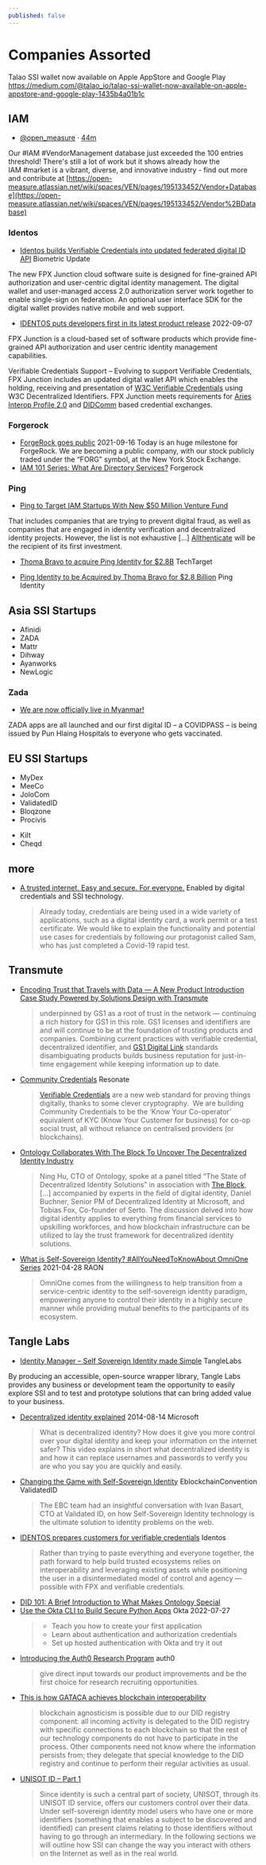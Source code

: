```yaml
---
published: false
---
```


# Companies  Assorted
Talao SSI wallet now available on Apple AppStore and Google Play		https://medium.com/@talao_io/talao-ssi-wallet-now-available-on-apple-appstore-and-google-play-1435b4a01b1c								
## IAM


* [@open_measure](https://twitter.com/open_measure) · [44m](https://twitter.com/open_measure/status/1398540528090759170)

Our #IAM #VendorManagement database just exceeded the 100 entries threshold! There's still a lot of work but it shows already how the IAM #market is a vibrant, diverse, and innovative industry - find out more and contribute at [https://open-measure.atlassian.net/wiki/spaces/VEN/pages/195133452/Vendor+Database](https://open-measure.atlassian.net/wiki/spaces/VEN/pages/195133452/Vendor%2BDatabase)


### Identos

* [Identos builds Verifiable Credentials into updated federated digital ID API](https://www.biometricupdate.com/202209/identos-builds-verifiable-credentials-into-updated-federated-digital-id-api) Biometric Update

The new FPX Junction cloud software suite is designed for fine-grained API authorization and user-centric digital identity management. The digital wallet and user-managed access 2.0 authorization server work together to enable single-sign on federation. An optional user interface SDK for the digital wallet provides native mobile and web support.
* [IDENTOS puts developers first in its latest product release](https://www.identos.com/2022/09/07/identos-puts-developers-first-in-its-latest-product-release/) 2022-09-07

FPX Junction is a cloud-based set of software products which provide fine-grained API authorization and user centric identity management capabilities.

Verifiable Credentials Support – Evolving to support Verifiable Credentials, FPX Junction includes an updated digital wallet API which enables the holding, receiving and presentation of [W3C Verifiable Credentials](https://www.w3.org/TR/vc-data-model/) using W3C Decentralized Identifiers. FPX Junction meets requirements for [Aries Interop Profile 2.0](https://aries-interop.info/aries-interop-intro.html) and [DIDComm](https://identity.foundation/didcomm-messaging/spec/) based credential exchanges.

### Forgerock

* [ForgeRock goes public](https://ludopoitou.com/2021/09/16/we-did-it/) 2021-09-16
Today is an huge milestone for ForgeRock. We are becoming a public company, with our stock publicly traded under the “FORG” symbol, at the New York Stock Exchange.
* [IAM 101 Series: What Are Directory Services?](https://www.forgerock.com/blog/iam-101-series-what-are-directory-services) Forgerock

### Ping

* [Ping to Target IAM Startups With New $50 Million Venture Fund](https://findbiometrics.com/ping-target-iam-startups-with-new-50-million-venture-fund-062205/)

That includes companies that are trying to prevent digital fraud, as well as companies that are engaged in identity verification and decentralized identity projects. However, the list is not exhaustive [...] [Allthenticate](https://www.allthenticate.com/) will be the recipient of its first investment.

* [Thoma Bravo to acquire Ping Identity for $2.8B](https://www.techtarget.com/searchsecurity/news/252523468/Thoma-Bravo-to-acquire-Ping-Identity-for-28B) TechTarget

* [Ping Identity to be Acquired by Thoma Bravo for $2.8 Billion](https://www.pingidentity.com/en/company/ping-newsroom/press-releases/2022/ping-identity-to-be-acquired-by-thoma-bravo-for-2-billion.html) Ping Identity

## Asia SSI Startups

- Afinidi
- ZADA
- Mattr
- Dihway
- Ayanworks
- NewLogic

### Zada

* [We are now officially live in Myanmar!](https://zada.io/we-are-now-officially-live-in-myanmar/)

ZADA apps are all launched and our first digital ID – a COVIDPASS – is being issued by Pun Hlaing Hospitals to everyone who gets vaccinated.
## EU SSI Startups

- MyDex
- MeeCo
- JoloCom
- ValidatedID
- Bloqzone
- Procivis
+ Kilt
+ Cheqd

## more
* [A trusted internet. Easy and secure. For everyone.](https://esatus.com/solutions/self-self-sovereign-identity/?lang=en) Enabled by digital credentials and SSI technology.
  > Already today, credentials are being used in a wide variety of applications, such as a digital identity card, a work permit or a test certificate. We would like to explain the functionality and potential use cases for credentials by following our protagonist called Sam, who has just completed a Covid-19 rapid test.


## Transmute
* [Encoding Trust that Travels with Data — A New Product Introduction Case Study Powered by Solutions Design with Transmute](https://medium.com/transmute-techtalk/encoding-trust-that-travels-with-data-a-new-product-introduction-case-study-powered-by-solutions-a4be7e80bfdf)
  > underpinned by GS1 as a root of trust in the network — continuing a rich history for GS1 in this role. GS1 licenses and identifiers are and will continue to be at the foundation of trusting products and companies. Combining current practices with verifiable credential, decentralized identifier, and [GS1 Digital Link](https://www.gs1us.org/industries/emerging-topics/gs1-digital-link) standards disambiguating products builds business reputation for just-in-time engagement while keeping information up to date.

* [Community Credentials](https://credentials.resonate.is) Resonate
  > [Verifiable Credentials](https://www.w3.org/TR/vc-use-cases/) are a new web standard for proving things digitally, thanks to some clever cryptography.  We are building Community Credentials to be the ‘Know Your Co-operator’ equivalent of KYC (Know Your Customer for business) for co-op social trust, all without reliance on centralised providers (or blockchains).
* [Ontology Collaborates With The Block To Uncover The Decentralized Identity Industry](https://medium.com/ontologynetwork/ontology-collaborates-with-the-block-to-uncover-the-decentralized-identity-industry-1c2c51d02df0)
  > Ning Hu, CTO of Ontology, spoke at a panel titled “The State of Decentralized Identity Solutions” in association with [The Block](https://www.theblockcrypto.com/), [...] accompanied by experts in the field of digital identity, Daniel Buchner, Senior PM of Decentralized Identity at Microsoft, and Tobias Fox, Co-founder of Serto. The discussion delved into how digital identity applies to everything from financial services to upskilling workforces, and how blockchain infrastructure can be utilized to lay the trust framework for decentralized identity solutions.
* [What is Self-Sovereign Identity? #AllYouNeedToKnowAbout OmniOne Series](https://medium.com/@RaonSecure/what-is-self-sovereign-identity-allyouneedtoknowabout-omnione-series-f51887d34be8) 2021-04-28 RAON
  > OmniOne comes from the willingness to help transition from a service-centric identity to the self-sovereign identity paradigm, empowering anyone to control their identity in a highly secure manner while providing mutual benefits to the participants of its ecosystem.


## Tangle Labs

* [Identity Manager – Self Sovereign Identity made Simple](https://tanglelabs.io/identity-manager-self-sovereign-identity-made-simple/) TangleLabs

By producing an accessible, open-source wrapper library, Tangle Labs provides any business or development team the opportunity to easily explore SSI and to test and prototype solutions that can bring added value to your business.


* [Decentralized identity explained](https://www.youtube.com/watch?v=Ew-_F-OtDFI) 2014-08-14 Microsoft
  > What is decentralized identity? How does it give you more control over your digital identity and keep your information on the internet safer? This video explains in short what decentralized identity is and how it can replace usernames and passwords to verify you are who you say you are quickly and easily.
* [Changing the Game with Self-Sovereign Identity](https://eblockchainconvention.com/changing-the-game-with-self-sovereign-identity/) EblockchainConvention ValidatedID
  > The EBC team had an insightful conversation with Ivan Basart, CTO at Validated ID, on how Self-Sovereign Identity technology is the ultimate solution to identity problems on the web.
* [IDENTOS prepares customers for verifiable credentials](https://www.identos.ca/identos-prepares-customers-for-verifiable-credentials/) Identos
  > Rather than trying to paste everything and everyone together, the path forward to help build trusted ecosystems relies on interoperability and leveraging existing assets while positioning the user in a disintermediated model of control and agency — possible with FPX and verifiable credentials.
* [DID 101: A Brief Introduction to What Makes Ontology Special](https://medium.com/ontologynetwork/did-101-a-brief-introduction-to-what-makes-ontology-special-bdaeae832f35)
* [Use the Okta CLI to Build Secure Python Apps](https://developer.okta.com/blog/2022/07/27/python-okta) Okta 2022-07-27
  > - Teach you how to create your first application
  > - Learn about authentication and authorization credentials
  > - Set up hosted authentication with Okta and try it out
* [Introducing the Auth0 Research Program](https://auth0.com/blog/introducing-the-auth0-research-program/) auth0
  > give direct input towards our product improvements and be the first choice for research recruiting opportunities.
* [This is how GATACA achieves blockchain interoperability](https://gataca.io/blog/this-is-how-gataca-achieves-blockchain-interoperability)
  > blockchain agnosticism is possible due to our DID registry component: all incoming activity is delegated to the DID registry with specific connections to each blockchain so that the rest of our technology components do not have to participate in the process. Other components need not know where the information persists from; they delegate that special knowledge to the DID registry and continue to perform their regular activities as usual.
* [UNISOT ID – Part 1](https://unisot.com/unisot-id/)
  > Since identity is such a central part of society, UNISOT, through its UNISOT ID service, offers our customers control over their data. Under self-sovereign identity model users who have one or more identifiers (something that enables a subject to be discovered and identified) can present claims relating to those identifiers without having to go through an intermediary. In the following sections we will outline how SSI can change the way you interact with others on the Internet as well as in the real world.


